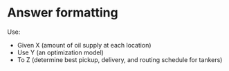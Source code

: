 # Answer formatting
Use:
- Given X (amount of oil supply at each location)
- Use Y (an optimization model)
- To Z (determine best pickup, delivery, and routing schedule for tankers)